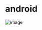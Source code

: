 # android

![image](https://user-images.githubusercontent.com/33745675/110874037-00d16300-82a1-11eb-90c3-620d218456e0.png)
